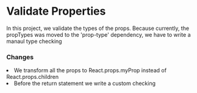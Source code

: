 <h1>Validate Properties</h1>
<p>In this project, we validate the types of the props. Because currently, the propTypes was moved to the 'prop-type' dependency, we have to write a manaul type checking</p>

<h3>Changes</h3>
<li>We transform all the props to React.props.myProp instead of React.props.children</li>
<li>Before the return statement we write a custom checking</li>
